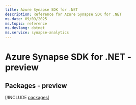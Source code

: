 ```yaml
---
title: Azure Synapse SDK for .NET
description: Reference for Azure Synapse SDK for .NET
ms.date: 09/09/2025
ms.topic: reference
ms.devlang: dotnet
ms.service: synapse-analytics
---
```

# Azure Synapse SDK for .NET - preview
## Packages - preview
[!INCLUDE [packages](synapse-index.md)]